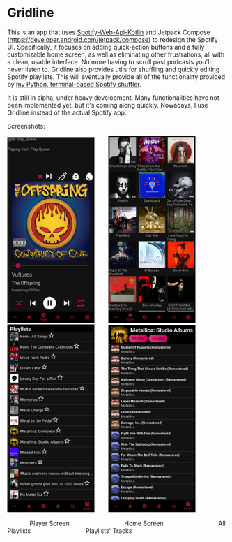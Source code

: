 # Gridline
This is an app that uses [Spotify-Web-Api-Kotlin](https://github.com/adamint/spotify-web-api-kotlin) 
and Jetpack Compose (https://developer.android.com/jetpack/compose) to redesign the Spotify UI. 
Specifically, it focuses on adding quick-action buttons and a fully customizable home screen, 
as well as eliminating other frustrations, all with a clean, usable interface. 
No more having to scroll past podcasts you'll never listen to.
Gridline also provides utils for shuffling and quickly editing Spotify playlists. 
This will eventually provide all of the functionality provided by 
[my Python, terminal-based Spotify shuffler](https://github.com/Lightningtow/Spotify_Shuffler).

It is still in alpha, under heavy development. Many functionalities have not been implemented yet, but it's coming along quickly. 
Nowadays, I use Gridline instead of the actual Spotify app.  
  
Screenshots:  
  
<img src="app/src/main/res/screenshots/player_screen.jpg" alt="Player Screen" width="200"/> &nbsp;&nbsp;&nbsp;&nbsp;&nbsp;&nbsp;
<img src="app/src/main/res/screenshots/shortcut_screen.jpg" alt="Home Screen" width="200"/> &nbsp;&nbsp;&nbsp;&nbsp;&nbsp;&nbsp;
<img src="app/src/main/res/screenshots/all_playlists_screen.jpg" alt="All Playlists Screen" width="200"/> &nbsp;&nbsp;&nbsp;&nbsp;&nbsp;&nbsp;
<img src="app/src/main/res/screenshots/playlist_tracks_screen.jpg" alt="Playlist Tracks Screen" width="200"/> &nbsp;&nbsp;&nbsp;&nbsp;&nbsp;&nbsp;

&nbsp;&nbsp;&nbsp;&nbsp;&nbsp;&nbsp;&nbsp;&nbsp;&nbsp;&nbsp;&nbsp;&nbsp;
Player Screen
&nbsp;&nbsp;&nbsp;&nbsp;&nbsp;&nbsp;&nbsp;&nbsp;&nbsp;&nbsp;&nbsp;&nbsp;&nbsp;&nbsp;&nbsp;&nbsp;&nbsp;&nbsp;&nbsp;&nbsp;&nbsp;&nbsp;&nbsp;&nbsp;&nbsp;&nbsp;&nbsp;&nbsp;&nbsp;&nbsp;
Home Screen
&nbsp;&nbsp;&nbsp;&nbsp;&nbsp;&nbsp;&nbsp;&nbsp;&nbsp;&nbsp;&nbsp;&nbsp;&nbsp;&nbsp;&nbsp;&nbsp;&nbsp;&nbsp;&nbsp;&nbsp;&nbsp;&nbsp;&nbsp;&nbsp;&nbsp;&nbsp;&nbsp;&nbsp;&nbsp;&nbsp;
All Playlists
&nbsp;&nbsp;&nbsp;&nbsp;&nbsp;&nbsp;&nbsp;&nbsp;&nbsp;&nbsp;&nbsp;&nbsp;&nbsp;&nbsp;&nbsp;&nbsp;&nbsp;&nbsp;&nbsp;&nbsp;&nbsp;&nbsp;&nbsp;&nbsp;&nbsp;&nbsp;&nbsp;&nbsp;&nbsp;&nbsp;
Playlists' Tracks

